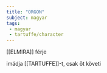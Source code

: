 ```yaml
---
title: "ORGON"
subject: magyar
tags:
 - magyar
 - tartuffe/character
---
```

[[ELMIRA]] férje

imádja [[TARTUFFE]]-t, csak őt követi

